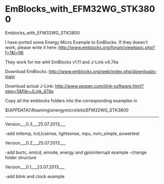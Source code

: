 EmBlocks_with_EFM32WG_STK3800
=============================

Emblocks_with_EFM32WG_STK3800

I have ported some Energy Micro Example to EmBlocks.
If they doesn't work, please write it here:
http://www.emblocks.org/forum/viewtopic.php?f=1&t=96

They work for me whit EmBlocks v1.11 and J-Link v4.74a

Download EmBlocks: 
http://www.emblocks.org/web/index.php/downloads-main

Download actual J-Link: 
http://www.segger.com/jlink-software.html?step=5&file=JLink_474a

Copy all the emblocks folders into the corresponding examples in 

$(APPDATA)\Roaming\energymicro\kits\EFM32WG_STK3800

__________________________________________________________________
Version___0.3___25.07.2013___

-add inttemp, lcd,lcsense, lightsense, mpu, nvm_simple, powertest

Version___0.2___25.07.2013___

-add burtc, emlcd, emode, energy and gpiointerrupt example
-change folder structure

Version___0.1___23.07.2013___

-add blink and clock example